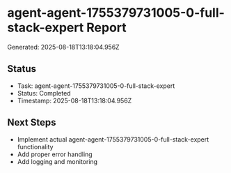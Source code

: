 # agent-agent-1755379731005-0-full-stack-expert Report

Generated: 2025-08-18T13:18:04.956Z

## Status
- Task: agent-agent-1755379731005-0-full-stack-expert
- Status: Completed
- Timestamp: 2025-08-18T13:18:04.956Z

## Next Steps
- Implement actual agent-agent-1755379731005-0-full-stack-expert functionality
- Add proper error handling
- Add logging and monitoring
